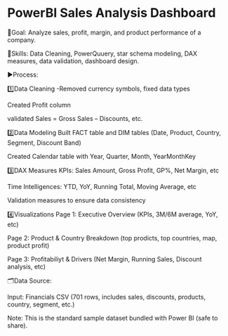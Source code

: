 # PowerBI Sales Analysis Dashboard

📌Goal: Analyze sales, profit, margin, and product performance of a company.

🧰Skills: Data Cleaning, PowerQuuery, star schema modeling, DAX measures, data validation, dashboard design.

▶️Process:

1️⃣Data Cleaning
-Removed currency symbols, fixed data types
  
  Created Profit column
  
  validated Sales = Gross Sales – Discounts, etc.
  
2️⃣Data Modeling
  Built FACT table and DIM tables (Date, Product, Country, Segment, Discount Band)
  
  Created Calendar table with Year, Quarter, Month, YearMonthKey
  
3️⃣DAX Measures
  KPIs: Sales Amount, Gross Profit, GP%, Net Margin, etc
  
  Time Intelligences: YTD, YoY, Running Total, Moving Average, etc
  
  Validation measures to ensure data consistency
  
4️⃣Visualizations
  Page 1: Executive Overview (KPIs, 3M/6M average, YoY, etc)
  
  Page 2: Product & Country Breakdown (top prodicts, top countries, map, product profit)

  Page 3: Profitabiliyt & Drivers (Net Margin, Running Sales, Discount analysis, etc)

🗂️Data Source: 

Input: Financials CSV (701 rows, includes sales, discounts, products, country, segment, etc.)

Note: This is the standard sample dataset bundled with Power BI (safe to share).
